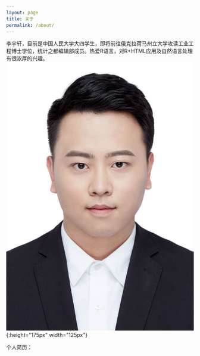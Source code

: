 ```yaml
---
layout: page
title: 关于
permalink: /about/
---
```


李宇轩，目前是中国人民大学大四学生，即将前往俄克拉荷马州立大学攻读工业工程博士学位，统计之都编辑部成员。热爱R语言，对R+HTML应用及自然语言处理有很浓厚的兴趣。
![main_photo](https://github.com/MikeLYX/picture/blob/master/own%20picture/formal_photo.jpg?raw=true){:height="175px" width="125px"}

个人简历：